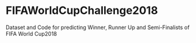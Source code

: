 # FIFAWorldCupChallenge2018
Dataset and Code for predicting Winner, Runner Up and Semi-Finalists of FIFA World Cup2018
